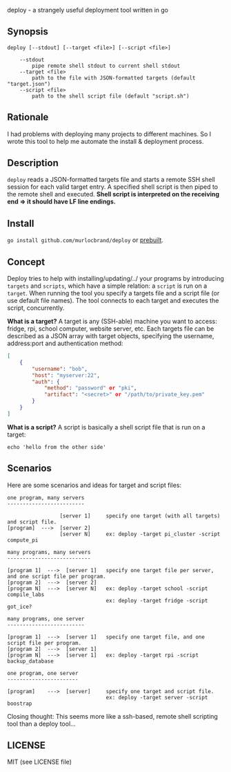 deploy - a strangely useful deployment tool written in go

## Synopsis
`deploy [--stdout] [--target <file>] [--script <file>]`
```
	--stdout
		pipe remote shell stdout to current shell stdout
	--target <file>
		path to the file with JSON-formatted targets (default "target.json")
	--script <file>
		path to the shell script file (default "script.sh")
```

## Rationale
I had problems with deploying many projects to different machines. So I wrote this tool to help me automate the install & deployment process.

## Description
`deploy` reads a JSON-formatted targets file and starts a remote SSH shell session for each valid target entry.
A specified shell script is then piped to the remote shell and executed.
**Shell script is interpreted on the receiving end => it should have LF line endings.**

## Install
`go install github.com/murlocbrand/deploy` or [prebuilt](https://gobuilder.me/github.com/murlocbrand/deploy).

## Concept
Deploy tries to help with installing/updating/../ your programs by introducing `targets` and `scripts`, which have a simple relation: a `script` is run on a `target`.
When running the tool you specify a targets file and a script file (or use default file names).
The tool connects to each target and executes the script, concurrently.

**What is a target?**
A target is any (SSH-able) machine you want to access: fridge, rpi, school computer, website server, etc.
Each targets file can be described as a JSON array with target objects, specifying the username, address:port and authentication method:
```JSON
[
	{
		"username": "bob",
		"host": "myserver:22",
		"auth": {
			"method": "password" or "pki",
			"artifact": "<secret>" or "/path/to/private_key.pem"
	 	}
	}
]
```

**What is a script?**
A script is basically a shell script file that is run on a target:
```shell
echo 'hello from the other side'
```

## Scenarios
Here are some scenarios and ideas for target and script files:
```
one program, many servers
-------------------------

				 [server 1]		specify one target (with all targets) and script file.
[program]  --->  [server 2]
				 [server N]		ex: deploy -target pi_cluster -script compute_pi

many programs, many servers
---------------------------

[program 1]  --->  [server 1]	specify one target file per server, and one script file per program.
[program 2]  --->  [server 2]
[program N]	 --->  [server N]	ex: deploy -target school -script compile_labs
								ex: deploy -target fridge -script got_ice?

many programs, one server
-------------------------

[program 1]  --->  [server 1]	specify one target file, and one script file per program.
[program 2]  --->  [server 1]
[program N]	 --->  [server 1]	ex: deploy -target rpi -script backup_database

one program, one server
-----------------------

[program]    --->  [server]		specify one target and script file.
								ex: deploy -target server -script boostrap
```

Closing thought: This seems more like a ssh-based, remote shell scripting tool than a deploy tool...

## LICENSE
MIT (see LICENSE file)
